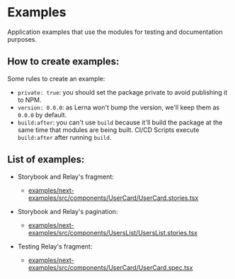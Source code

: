 # Examples

Application examples that use the modules for testing and documentation purposes.

## How to create examples:

Some rules to create an example:

- `private: true`: you should set the package private to avoid publishing it to NPM.
- `version: 0.0.0`: as Lerna won't bump the version, we'll keep them as `0.0.0` by default.
- `build:after`: you can't use `build` because it'll build the package at the same time that modules are being built. CI/CD Scripts execute `build:after` after running `build`.

## List of examples:

- Storybook and Relay's fragment:

  - [examples/next-examples/src/components/UserCard/UserCard.stories.tsx](https://github.com/ttoss/modules/blob/main/examples/next-examples/src/components/UserCard/UserCard.stories.tsx)

- Storybook and Relay's pagination:

  - [examples/next-examples/src/components/UsersList/UsersList.stories.tsx](https://github.com/ttoss/modules/blob/main/examples/next-examples/src/components/UsersList/UsersList.stories.tsx)

- Testing Relay's fragment:

  - [examples/next-examples/src/components/UserCard/UserCard.spec.tsx](https://github.com/ttoss/modules/blob/main/examples/next-examples/src/components/UserCard/UserCard.spec.tsx)
